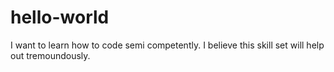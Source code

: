 # hello-world

I want to learn how to code semi competently. I believe this skill set will help out tremoundously.
